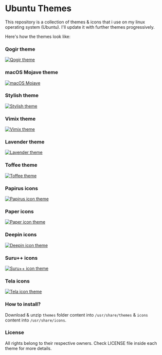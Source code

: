 Ubuntu Themes
=============

This repository is a collection of themes & icons that i use on my linux operating system (Ubuntu). I'll update it with further themes progressively.

Here's how the themes look like:

### Qogir theme

[![Qogir theme](https://cn.opendesktop.org/img/2/a/e/a/83bf56f927c7e7fa33e0995fd91e72ffeced.png)](https://www.gnome-look.org/p/1230631/)

### macOS Mojave theme

[![macOS Mojave](https://cn.opendesktop.org/img/9/e/5/1/8209269906aca59ea0abe3dc10774f61991e.jpg)](https://www.gnome-look.org/p/1275087/)

### Stylish theme

[![Stylish theme](https://cn.opendesktop.org/img/4/f/d/4/538deb2e33cad0d8604eaba1ee78b9bdab0a.jpg)](https://www.gnome-look.org/p/1013743/)

### Vimix theme

[![Vimix theme](https://cn.opendesktop.org/img/a/7/5/f/9ca2f4d4175a7e98b1a7a512274c417e01a1.jpg)](https://www.gnome-look.org/p/1013698/)

### Lavender theme

[![Lavender theme](https://cn.opendesktop.org/img/8/6/3/c/4b43b9d2bf8ff4ef46084d6740c01fd6bcac.png)](https://www.gnome-look.org/p/1222336/)

### Toffee theme

[![Toffee theme](https://cn.opendesktop.org/img/4/3/a/1/8c0191da6e9b9029d802ee375de272cfba9f.jpg)](https://www.gnome-look.org/p/1272472/)

### Papirus icons

[![Papirus icon theme](https://cn.opendesktop.org/img/a/8/4/b/56595a54f9c931a8cac235caf97bccef5ab4.png)](https://www.gnome-look.org/p/1166289/)

### Paper icons

[![Paper icon theme](https://cn.opendesktop.org/img//hive/content-pre1/175923-1.png)](https://www.gnome-look.org/p/1099618/)

### Deepin icons

[![Deepin icon theme](https://cn.opendesktop.org/img/3/3/7/3/d8211247acce770e5575fa8566b8ad72ad51.jpg)](https://www.gnome-look.org/p/1191167/)

### Suru++ icons

[![Suru++ icon theme](https://cn.opendesktop.org/img/e/f/5/7/fed59e93ae806a6b41e708705973093e8f97.png)](https://www.gnome-look.org/p/1210408/)

### Tela icons

[![Tela icon theme](https://cn.opendesktop.org/img/9/8/d/7/ce5a7c3356801ef0de4675298a297fb8ee10.jpg)](https://www.gnome-look.org/p/1279924/)

### How to install?

Download & unzip `themes` folder content into `/usr/share/themes` & `icons` content into `/usr/share/icons`.

### License

All rights belong to their respective owners. Check LICENSE file inside each theme for more details.
